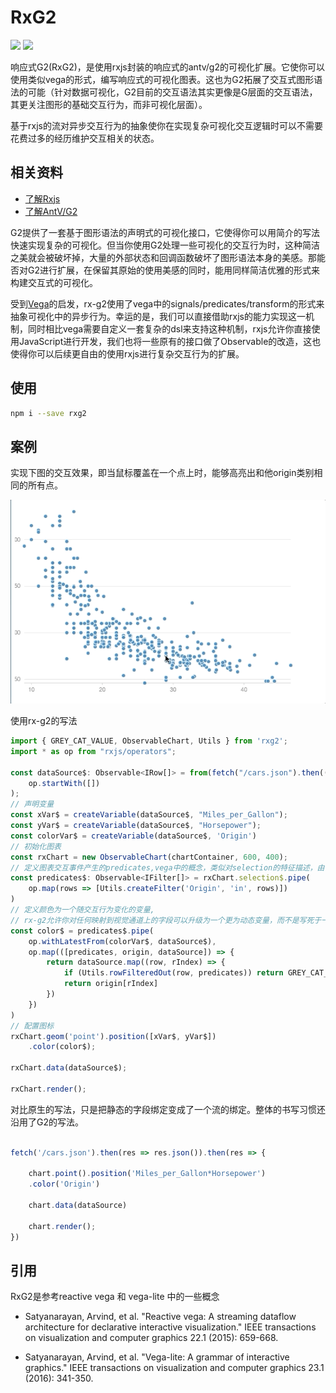 # RxG2

![](https://img.shields.io/github/license/ObservedObserver/rx-g2)
![](https://img.shields.io/npm/v/rxg2)

响应式G2(RxG2)，是使用rxjs封装的响应式的antv/g2的可视化扩展。它使你可以使用类似vega的形式，编写响应式的可视化图表。这也为G2拓展了交互式图形语法的可能（针对数据可视化，G2目前的交互语法其实更像是G层面的交互语法，其更关注图形的基础交互行为，而非可视化层面）。

基于rxjs的流对异步交互行为的抽象使你在实现复杂可视化交互逻辑时可以不需要花费过多的经历维护交互相关的状态。

## 相关资料
+ [了解Rxjs](https://rxjs-dev.firebaseapp.com/guide/overview)
+ [了解AntV/G2](https://g2.antv.vision/zh/docs/manual/about-g2)

G2提供了一套基于图形语法的声明式的可视化接口，它使得你可以用简介的写法快速实现复杂的可视化。但当你使用G2处理一些可视化的交互行为时，这种简洁之美就会被破坏掉，大量的外部状态和回调函数破坏了图形语法本身的美感。那能否对G2进行扩展，在保留其原始的使用美感的同时，能用同样简洁优雅的形式来构建交互式的可视化。

受到[Vega](https://vega.github.io/vega/)的启发，rx-g2使用了vega中的signals/predicates/transform的形式来抽象可视化中的异步行为。幸运的是，我们可以直接借助rxjs的能力实现这一机制，同时相比vega需要自定义一套复杂的dsl来支持这种机制，rxjs允许你直接使用JavaScript进行开发，我们也将一些原有的接口做了Observable的改造，这也使得你可以后续更自由的使用rxjs进行复杂交互行为的扩展。

## 使用
```bash
npm i --save rxg2
```

## 案例
实现下图的交互效果，即当鼠标覆盖在一个点上时，能够高亮出和他origin类别相同的所有点。

![demo image](./imgs/rx-g2-single-selection-demo.gif)

使用rx-g2的写法

```ts
import { GREY_CAT_VALUE, ObservableChart, Utils } from 'rxg2';
import * as op from "rxjs/operators";

const dataSource$: Observable<IRow[]> = from(fetch("/cars.json").then((res) => res.json())).pipe(
    op.startWith([])
);
// 声明变量
const xVar$ = createVariable(dataSource$, "Miles_per_Gallon");
const yVar$ = createVariable(dataSource$, "Horsepower");
const colorVar$ = createVariable(dataSource$, 'Origin')
// 初始化图表
const rxChart = new ObservableChart(chartContainer, 600, 400);
// 定义图表交互事件产生的predicates,vega中的概念，类似对selection的特征描述，由一堆筛选器构成。
const predicates$: Observable<IFilter[]> = rxChart.selection$.pipe(
    op.map(rows => [Utils.createFilter('Origin', 'in', rows)])
)
// 定义颜色为一个随交互行为变化的变量,
// rx-g2允许你对任何映射到视觉通道上的字段可以升级为一个更为动态变量，而不是写死于一个数据集中已有的常量字段
const color$ = predicates$.pipe(
    op.withLatestFrom(colorVar$, dataSource$),
    op.map(([predicates, origin, dataSource]) => {
        return dataSource.map((row, rIndex) => {
            if (Utils.rowFilteredOut(row, predicates)) return GREY_CAT_VALUE;
            return origin[rIndex]
        })
    })
)
// 配置图标
rxChart.geom('point').position([xVar$, yVar$])
    .color(color$);

rxChart.data(dataSource$);

rxChart.render();
```

对比原生的写法，只是把静态的字段绑定变成了一个流的绑定。整体的书写习惯还沿用了G2的写法。
```ts

fetch('/cars.json').then(res => res.json()).then(res => {

    chart.point().position('Miles_per_Gallon*Horsepower')
    .color('Origin')

    chart.data(dataSource)

    chart.render();
})

```

## 引用

RxG2是参考reactive vega 和 vega-lite 中的一些概念

+ Satyanarayan, Arvind, et al. "Reactive vega: A streaming dataflow architecture for declarative interactive visualization." IEEE transactions on visualization and computer graphics 22.1 (2015): 659-668.

+ Satyanarayan, Arvind, et al. "Vega-lite: A grammar of interactive graphics." IEEE transactions on visualization and computer graphics 23.1 (2016): 341-350.